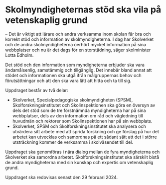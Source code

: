 # Skolmyndigheternas stöd ska vila på vetenskaplig grund

– Det är viktigt att lärare och andra verksamma inom skolan får bra och korrekt stöd och information av skolmyndigheterna. I dag har Skolverket och de andra skolmyndigheterna oerhört mycket information på sina webbplatser och nu är det dags för en storstädning, säger skolminister Lotta Edholm.

Det stöd och den information som myndigheterna erbjuder ska vara ändamålsenlig, samstämmig och tillgänglig. Det innebär bland annat att stödet och informationen ska utgå ifrån målgruppernas behov och förutsättningar och att den ska vara lätt att hitta och ta till sig.

Uppdraget består av två delar:

* Skolverket, Specialpedagogiska skolmyndigheten (SPSM), Skolforskningsinstitutet och Skolinspektionen ska göra en översyn av dels det stöd som de tre förstnämnda myndigheterna har på sina webbplatser, dels av den information om råd och vägledning till huvudmän och rektorer som Skolinspektionen har på sin webbplats.
* Skolverket, SPSM och Skolforskningsinstitutet ska analysera och utvärdera sitt arbete med att sprida forskning och ge förslag på hur det arbetet kan utvecklas och samordnas på ett sådant sätt att det i större utsträckning kommer de verksamma i skolväsendet till del.

Uppdraget ska genomföras i nära dialog mellan de fyra myndigheterna och Skolverket ska samordna arbetet. Skolforskningsinstitutet ska särskilt bistå de andra myndigheterna med sin kunskap och expertis om vetenskaplig grund.

Uppdraget ska redovisas senast den 29 februari 2024\.
